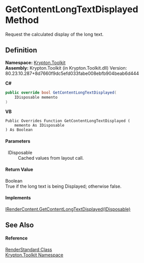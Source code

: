 # GetContentLongTextDisplayed Method


Request the calculated display of the long text.



## Definition
**Namespace:** <a href="79d2eac2-21f4-54ff-7552-b20c33c30600.md">Krypton.Toolkit</a>  
**Assembly:** Krypton.Toolkit (in Krypton.Toolkit.dll) Version: 80.23.10.287+8d7660f9dc5efd033fabe008ebfb904beab6d444

**C#**
``` C#
public override bool GetContentLongTextDisplayed(
	IDisposable memento
)
```
**VB**
``` VB
Public Overrides Function GetContentLongTextDisplayed ( 
	memento As IDisposable
) As Boolean
```



#### Parameters
<dl><dt>  IDisposable</dt><dd>Cached values from layout call.</dd></dl>

#### Return Value
Boolean  
True if the long text is being Displayed; otherwise false.

#### Implements
<a href="fdf14866-47a1-016b-6969-8bf743f199ac.md">IRenderContent.GetContentLongTextDisplayed(IDisposable)</a>  


## See Also


#### Reference
<a href="8a8b9945-a6ad-21c4-5182-014e3b962e19.md">RenderStandard Class</a>  
<a href="79d2eac2-21f4-54ff-7552-b20c33c30600.md">Krypton.Toolkit Namespace</a>  
